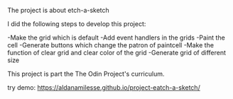 The project is about etch-a-sketch

I did the following steps to develop this project:

-Make the grid which is default 
-Add event handlers in the grids 
-Paint the cell 
-Generate buttons which change the patron of paintcell 
-Make the function of clear grid and clear color of the grid
-Generate grid of different size

This project is part the The Odin Project's curriculum.

try demo: https://aldanamilesse.github.io/project-eatch-a-sketch/ 